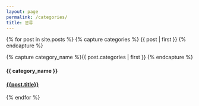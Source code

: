 ```yaml
---
layout: page
permalink: /categories/
title: 분류
---
```


<div id="archives">
  
  {% for post in site.posts %}
  {% capture categories %} {{ post | first }} {% endcapture %}
    <div class="archive-group">
      <div> {% capture category_name %}{{ post.categories | first }} {% endcapture %}</div>
      <div class="" id="#{{ category_name | slugize }}"></div>
      <p></p>
      <h4> {{ category_name }} </h4>
      <article class="archive-item">
        <h4><a href="{{ post.url }}">{{post.title}}</a></h4>
      </article>
    </div>

  {% endfor %}
  <!-- 
  {% for category in site.categories %}
    <div class="archive-group">
      {% capture category_name %}{{ category | first }}{% endcapture %}
      <div class="" id="#{{ category_name | slugize }}"></div>
      <p></p>

      <div class="tag-box inline category-head">
        {{ category_name }}
      </div>
      <a name="{{ category_name | slugize }}"></a>
      {% for post in site.categories[category_name] %}
      <article class="archive-item">
        <h4><a href="{{ post.url }}">{{post.title}}</a></h4>
      </article>
      {% endfor %}
    </div>
  {% endfor %} -->
</div>